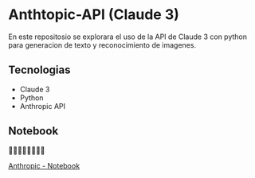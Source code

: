 # Anthtopic-API (Claude 3) 
En este repositosio se explorara el uso de la API de Claude 3 con python para generacion de texto y reconocimiento de imagenes.

## Tecnologias

- Claude 3
- Python
- Anthropic API

## Notebook
🔽🔽🔽🔽🔽🔽🔽🔽 

[Anthropic - Notebook](Anthropic_API.ipynb)
